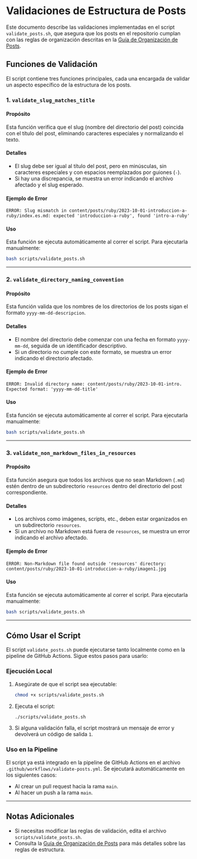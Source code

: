 # Validaciones de Estructura de Posts

Este documento describe las validaciones implementadas en el script 
`validate_posts.sh`, que asegura que los posts en el repositorio cumplan con 
las reglas de organización descritas en la 
[Guía de Organización de Posts](./post-organization.md).

## Funciones de Validación

El script contiene tres funciones principales, cada una encargada de validar 
un aspecto específico de la estructura de los posts.

### 1. `validate_slug_matches_title`

#### Propósito
Esta función verifica que el slug (nombre del directorio del post) coincida 
con el título del post, eliminando caracteres especiales y normalizando el 
texto.

#### Detalles
- El slug debe ser igual al título del post, pero en minúsculas, sin caracteres 
  especiales y con espacios reemplazados por guiones (`-`).
- Si hay una discrepancia, se muestra un error indicando el archivo afectado y 
  el slug esperado.

#### Ejemplo de Error
```
ERROR: Slug mismatch in content/posts/ruby/2023-10-01-introduccion-a-ruby/index.es.md: expected 'introduccion-a-ruby', found 'intro-a-ruby'
```

#### Uso
Esta función se ejecuta automáticamente al correr el script. Para ejecutarla 
manualmente:
```bash
bash scripts/validate_posts.sh
```

---

### 2. `validate_directory_naming_convention`

#### Propósito
Esta función valida que los nombres de los directorios de los posts sigan el 
formato `yyyy-mm-dd-descripcion`.

#### Detalles
- El nombre del directorio debe comenzar con una fecha en formato `yyyy-mm-dd`, 
  seguida de un identificador descriptivo.
- Si un directorio no cumple con este formato, se muestra un error indicando el 
  directorio afectado.

#### Ejemplo de Error
```
ERROR: Invalid directory name: content/posts/ruby/2023-10-01-intro. Expected format: 'yyyy-mm-dd-title'
```

#### Uso
Esta función se ejecuta automáticamente al correr el script. Para ejecutarla 
manualmente:
```bash
bash scripts/validate_posts.sh
```

---

### 3. `validate_non_markdown_files_in_resources`

#### Propósito
Esta función asegura que todos los archivos que no sean Markdown (`.md`) estén 
dentro de un subdirectorio `resources` dentro del directorio del post 
correspondiente.

#### Detalles
- Los archivos como imágenes, scripts, etc., deben estar organizados en un 
  subdirectorio `resources`.
- Si un archivo no Markdown está fuera de `resources`, se muestra un error 
  indicando el archivo afectado.

#### Ejemplo de Error
```
ERROR: Non-Markdown file found outside 'resources' directory: content/posts/ruby/2023-10-01-introduccion-a-ruby/imagen1.jpg
```

#### Uso
Esta función se ejecuta automáticamente al correr el script. Para ejecutarla 
manualmente:
```bash
bash scripts/validate_posts.sh
```

---

## Cómo Usar el Script

El script `validate_posts.sh` puede ejecutarse tanto localmente como en la 
pipeline de GitHub Actions. Sigue estos pasos para usarlo:

### Ejecución Local
1. Asegúrate de que el script sea ejecutable:
   ```bash
   chmod +x scripts/validate_posts.sh
   ```
2. Ejecuta el script:
   ```bash
   ./scripts/validate_posts.sh
   ```
3. Si alguna validación falla, el script mostrará un mensaje de error y 
   devolverá un código de salida `1`.

### Uso en la Pipeline
El script ya está integrado en la pipeline de GitHub Actions en el archivo 
`.github/workflows/validate-posts.yml`. Se ejecutará automáticamente en los 
siguientes casos:
- Al crear un pull request hacia la rama `main`.
- Al hacer un push a la rama `main`.

---

## Notas Adicionales
- Si necesitas modificar las reglas de validación, edita el archivo 
  `scripts/validate_posts.sh`.
- Consulta la [Guía de Organización de Posts](./post-organization.md) para más 
  detalles sobre las reglas de estructura.
